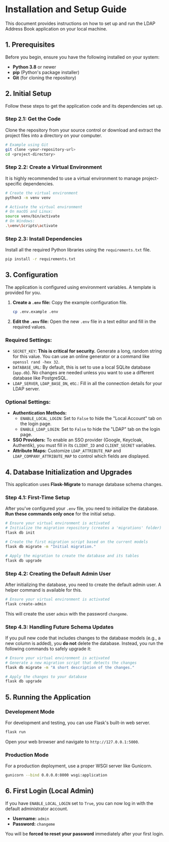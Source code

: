 # Installation and Setup Guide

This document provides instructions on how to set up and run the LDAP Address Book application on your local machine.

## 1. Prerequisites

Before you begin, ensure you have the following installed on your system:
* **Python 3.8** or newer
* **pip** (Python's package installer)
* **Git** (for cloning the repository)

## 2. Initial Setup

Follow these steps to get the application code and its dependencies set up.

### Step 2.1: Get the Code
Clone the repository from your source control or download and extract the project files into a directory on your computer.

```bash
# Example using Git
git clone <your-repository-url>
cd <project-directory>
```

### Step 2.2: Create a Virtual Environment
It is highly recommended to use a virtual environment to manage project-specific dependencies.

```bash
# Create the virtual environment
python3 -m venv venv

# Activate the virtual environment
# On macOS and Linux:
source venv/bin/activate
# On Windows:
.\venv\Scripts\activate
```

### Step 2.3: Install Dependencies
Install all the required Python libraries using the `requirements.txt` file.

```bash
pip install -r requirements.txt
```

## 3. Configuration

The application is configured using environment variables. A template is provided for you.

1.  **Create a `.env` file:** Copy the example configuration file.
    ```bash
    cp .env.example .env
    ```
2.  **Edit the `.env` file:** Open the new `.env` file in a text editor and fill in the required values.

### Required Settings:
* `SECRET_KEY`: **This is critical for security.** Generate a long, random string for this value. You can use an online generator or a command like `openssl rand -hex 32`.
* `DATABASE_URL`: By default, this is set to use a local SQLite database (`app.db`). No changes are needed unless you want to use a different database like PostgreSQL.
* `LDAP_SERVER`, `LDAP_BASE_DN`, etc.: Fill in all the connection details for your LDAP server.

### Optional Settings:
* **Authentication Methods:**
    * `ENABLE_LOCAL_LOGIN`: Set to `False` to hide the "Local Account" tab on the login page.
    * `ENABLE_LDAP_LOGIN`: Set to `False` to hide the "LDAP" tab on the login page.
* **SSO Providers:** To enable an SSO provider (Google, Keycloak, Authentik), you must fill in its `CLIENT_ID` and `CLIENT_SECRET` variables.
* **Attribute Maps:** Customize `LDAP_ATTRIBUTE_MAP` and `LDAP_COMPANY_ATTRIBUTE_MAP` to control which fields are displayed.

## 4. Database Initialization and Upgrades

This application uses **Flask-Migrate** to manage database schema changes.

### Step 4.1: First-Time Setup
After you've configured your `.env` file, you need to initialize the database. **Run these commands only once** for the initial setup.

```bash
# Ensure your virtual environment is activated
# Initialize the migration repository (creates a 'migrations' folder)
flask db init

# Create the first migration script based on the current models
flask db migrate -m "Initial migration."

# Apply the migration to create the database and its tables
flask db upgrade
```

### Step 4.2: Creating the Default Admin User
After initializing the database, you need to create the default admin user. A helper command is available for this.

```bash
# Ensure your virtual environment is activated
flask create-admin
```
This will create the user `admin` with the password `changeme`.

### Step 4.3: Handling Future Schema Updates
If you pull new code that includes changes to the database models (e.g., a new column is added), you **do not** delete the database. Instead, you run the following commands to safely upgrade it:

```bash
# Ensure your virtual environment is activated
# Generate a new migration script that detects the changes
flask db migrate -m "A short description of the changes."

# Apply the changes to your database
flask db upgrade
```

## 5. Running the Application

### Development Mode
For development and testing, you can use Flask's built-in web server.

```bash
flask run
```
Open your web browser and navigate to `http://127.0.0.1:5000`.

### Production Mode
For a production deployment, use a proper WSGI server like Gunicorn.

```bash
gunicorn --bind 0.0.0.0:8000 wsgi:application
```

## 6. First Login (Local Admin)

If you have `ENABLE_LOCAL_LOGIN` set to `True`, you can now log in with the default administrator account.

* **Username:** `admin`
* **Password:** `changeme`

You will be **forced to reset your password** immediately after your first login.

